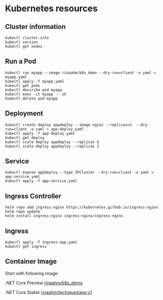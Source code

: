 # Kubernetes resources
## Cluster information
```
kubectl cluster-info
kubectl version
kubectl get nodes
```
## Run a Pod
```
kubectl run myapp --image rinaahm/k8s_demo --dry-run=client -o yaml > myapp.yaml
kubectl apply -f myapp.yaml
kubectl get pods
kubectl describe pod myapp
kubectl exec -it myapp -- sh
kubectl delete pod myapp
```
## Deployment
```
kubectl create deploy appdeploy --image nginx --replicas=1  --dry-run=client -o yaml > app-deploy.yaml
kubectl apply -f app-deploy.yaml
kubectl get deploy
kubectl scale deploy appdeploy --replicas 5
kubectl scale deploy appdeploy --replicas 2
```
## Service
```
kubectl expose appdeploy --type IPCluster --dry-run=client -o yaml > app-service.yaml
kubectl apply -f app-service.yaml
```
## Ingress Controller
```
helm repo add ingress-nginx https://kubernetes.github.io/ingress-nginx
helm repo update
helm install ingress-nginx ingress-nginx/ingress-nginx
```
## Ingress
```
kubectl apply -f ingress-app.yaml
kubectl get ingress
```

## Container Image

Start with following image:

.NET Core Preview
[rinaahm/k8s_demo](https://hub.docker.com/repository/docker/rinaahm/k8s_demo)

.NET Core Stable
[rinaahm/techsparkapp:v1](https://hub.docker.com/repository/docker/rinaahm/techsparkapp)

